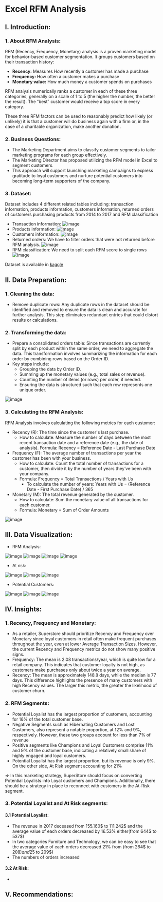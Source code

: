 # Excel RFM Analysis
## I. Introduction:
### 1. About RFM Analysis:
RFM (Recency, Frequency, Monetary) analysis is a proven marketing model for behavior-based customer segmentation. It groups customers based on their transaction history:
- **Recency:** Measures How recently a customer has made a purchase
- **Frequency:** How often a customer makes a purchase
- **Monetary value:** How much money a customer spends on purchases

RFM analysis numerically ranks a customer in each of these three categories, generally on a scale of 1 to 5 (the higher the number, the better the result). The “best” customer would receive a top score in every category.

These three RFM factors can be used to reasonably predict how likely (or unlikely) it is that a customer will do business again with a firm or, in the case of a charitable organization, make another donation.
### 2. Business Questions:
- The Marketing Department aims to classify customer segments to tailor marketing programs for each group effectively.
- The Marketing Director has proposed utilizing the RFM model in Excel to segment customers. 
- This approach will support launching marketing campaigns to express gratitude to loyal customers and nurture potential customers into becoming long-term supporters of the company.

### 3. Dataset:
Dataset includes 4 different related tables including: transaction information, products information, customers information, returned orders of customers purchasing products from 2014 to 2017 and RFM classification
- Transaction information: 
![image](https://github.com/user-attachments/assets/32b4c9a5-b674-4caf-b926-aa5dbf09b375)
- Products information:
![image](https://github.com/user-attachments/assets/d9906e18-96e1-4f6a-a98f-efdc55fe360f)
- Customers information:
![image](https://github.com/user-attachments/assets/44aa4ff3-c9dd-4d1c-aece-276fa3966e31)
- Returned orders: We have to filter orders that were not returned before RFM analysis.
![image](https://github.com/user-attachments/assets/48ad4743-88fc-4cd3-8dac-d5f0310ee3a5)
- RFM classification: We need to split each RFM score to single rows
![image](https://github.com/user-attachments/assets/1c7ba0a6-9da7-4d6d-a464-4dd17e06ed25)

Dataset is available in [kaggle](https://www.kaggle.com/datasets/vivek468/superstore-dataset-final/data)

## II.  Data Preparation:
### 1. Cleaning the data:
- Remove duplicate rows: Any duplicate rows in the dataset should be identified and removed to ensure the data is clean and accurate for further analysis. This step eliminates redundant entries that could distort results or calculations.
### 2. Transforming the data:
- Prepare a consolidated orders table: Since transactions are currently split by each product within the same order, we need to aggregate the data. This transformation involves summarizing the information for each order by combining rows based on the Order ID.
- Key steps include:
  - Grouping the data by Order ID.
  - Summing up the monetary values (e.g., total sales or revenue).
  - Counting the number of items (or rows) per order, if needed.
  - Ensuring the data is structured such that each row represents one unique order.

![image](https://github.com/user-attachments/assets/46a97f41-af61-4cb0-8231-36aa36eba371)

### 3. Calculating the RFM Analysis:
RFM Analysis involves calculating the following metrics for each customer:
- Recency (R): The time since the customer's last purchase.
  - How to calculate: Measure the number of days between the most recent transaction date and a reference date (e.g., the date of analysis).
Formula: Recency = Reference Date - Last Purchase Date
- Frequency (F): The average number of transactions per year the customer has been with your business.
  - How to calculate: Count the total number of transactions for a customer, then divide it by the number of years they’ve been with your company.
  - Formula: Frequency = Total Transactions / Years with Us
    - To calculate the number of years: Years with Us = (Reference Date - First Purchase Date) / 365
- Monetary (M): The total revenue generated by the customer.
  - How to calculate: Sum the monetary value of all transactions for each customer.
  - Formula: Monetary = Sum of Order Amounts

![image](https://github.com/user-attachments/assets/05cff05c-a60b-4bcd-864d-7446d82e2791)

## III. Data Visualization:
- RFM Analysis:

![image](https://github.com/user-attachments/assets/fa3a570d-8825-417a-8a00-cc013da18639)
![image](https://github.com/user-attachments/assets/2101ef5a-8a6a-4abf-9dcd-df33c1887e58)
![image](https://github.com/user-attachments/assets/1c0fa50d-b8be-4ac5-a1ac-cd9878156c77)
![image](https://github.com/user-attachments/assets/7cb907a4-5a2a-49fc-8b3e-cf95d3ff6469)

- At risk:

![image](https://github.com/user-attachments/assets/5a62df83-9673-4702-95e7-5ad3c811be6f)
![image](https://github.com/user-attachments/assets/cf990434-997d-4f2a-92a8-e9dd2287ac79)
![image](https://github.com/user-attachments/assets/4e802515-ca9f-46bd-8ab6-2d0316f3ea7a)


- Potential Customers:

![image](https://github.com/user-attachments/assets/aa3cff06-f1bc-4ba3-93d3-e4b95c6fda71)
![image](https://github.com/user-attachments/assets/27ea9aa1-97f4-4a25-b04c-4499ca7f4470)
![image](https://github.com/user-attachments/assets/62be1821-b824-4bdf-b2ca-2abf604b50dc)



## IV. Insights:
### 1. Recency, Frequency and Monetary:
- As a retailer, Superstore should prioritize Recency and Frequency over Monetary since loyal customers in retail often make frequent purchases throughout the year, even at lower Average Transaction Sizes. However, the current Recency and Frequency metrics do not show many positive signs.
- Frequency: The mean is 2.08 transactions/year, which is quite low for a retail company. This indicates that customer loyalty is not high, as customers make purchases only about twice a year on average.
- Recency: The mean is approximately 148.8 days, while the median is 77 days. This difference highlights the presence of many customers with high Recency values. The larger this metric, the greater the likelihood of customer churn.
### 2. RFM Segments:
- Potential Loyalist has the largest proportion of customers, accounting for 16% of the total customer base.
- Negative Segments such as Hibernating Customers and Lost Customers, also represent a notable proportion, at 12% and 9%, respectively. However, these two groups account for less than 7% of revenue
- Positive segments like Champions and Loyal Customers comprise 11% and 9% of the customer base, indicating a relatively small share of highly engaged and loyal customers.
- Potential Loyalist has the largest proportion, but its revenue is only 9%. On the other side, At Risk segment accounting for 21%

=> In this marketing strategy, SuperStore should focus on converting Potential Loyalists into Loyal customers and Champions. Additionally, there should be a strategy in place to reconnect with customers in the At-Risk segment.
### 3. Potential Loyalist and At Risk segments:
#### 3.1 Potential Loyalist:
- The revenue in 2017 deceased from 155.160$ to 111.242$ and the average value of each orders decreased by 16.53% either(from 644$ to 537$)
- In two categories Furniture and Technology, we can be easy to see that the average value of each orders decreased 21% from (from 264$ to 208$) and 25% ( from 280$ to 209$)
- The numbers of orders increased 

#### 3.2 At Risk:
- 
## V. Recommendations:



